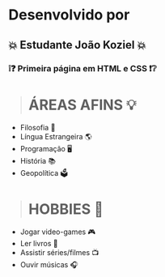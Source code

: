 # Desenvolvido por
## :boom: Estudante João Koziel :boom:
### ❕❓ Primeira página em HTML e CSS ❗❔

> # ÁREAS AFINS 💡
- Filosofia 🧠
- Língua Estrangeira 🌎 
- Programação 🖥️
- História 📚
- Geopolítica 🗳️

> # HOBBIES 🎲
- Jogar video-games 🎮
- Ler livros 📖
- Assistir séries/filmes 📺
- Ouvir músicas 🎧